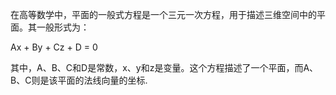 在高等数学中，平面的一般式方程是一个三元一次方程，用于描述三维空间中的平面。其一般形式为：

Ax + By + Cz + D = 0

其中，A、B、C和D是常数，x、y和z是变量。这个方程描述了一个平面，而A、B、C则是该平面的法线向量的坐标.